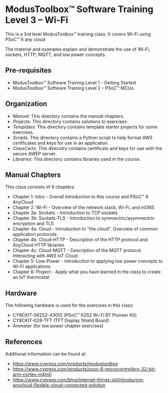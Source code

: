 # ModusToolbox™ Software Training Level 3 – Wi-Fi

This is a 3rd level ModusToolbox™ training class. It covers Wi-Fi using PSoC™ 6 any cloud

The material and examples explain and demonstrate the use of Wi-Fi, sockets, HTTP, MQTT,
and low power concepts.

## Pre-requisites

- ModusToolbox™ Software Training Level 1 - Getting Started
- ModusToolbox™ Software Training Level 2 – PSoC™ MCUs

## Organization

- *Manual*:     This directory contains the manual chapters.
- *Projects*:   This directory contains solutions to exercises.
- *Templates*:  This directory contains template starter projects for some exercises.
- *Scripts:*    This directory contains a Python script to help format AWS certificates and keys for use in an application.
- *ClassCerts:* This direcotry contains certificats and keys for use with the secure AWEP server.
- *Libraries:*	This directory contains libraries used in the course.

## Manual Chapters

This class consists of 9 chapters:
- Chapter 1: Intro - Overall introduction to this course and PSoC™ 6 AnyCloud
- Chapter 2: Wi-Fi - Overview of the network stack, Wi-Fi, and mDNS
- Chapter 3a: Sockets - Introduction to TCP sockets
- Chapter 3b: Sockets-TLS - Introduction to symmectric/asymmectric encryption and TLS
- Chapter 4a: Cloud - Introduction to "the cloud". Overview of common application protocols
- Chapter 4b: Cloud-HTTP - Description of the HTTP protocol and AnyCloud HTTP libraries
- Chapter 4c: Cloud-MQTT - Description of the MQTT protocol. Interacting with AWS IoT Cloud
- Chapter 5: Low-Power - Introduction to applying low power concepts to Wi-Fi applications
- Chapter 6: Project - Apply what you have learned in the class to create an IoT thermostat

## Hardware

The following hardware is used for the exercises in this class:

- CY8CKIT-062S2-43012 (PSoC™ 62S2 Wi-Fi BT Pioneer Kit)
- CY8CKIT-028-TFT (TFT Display Shield Board)
- Ammeter (for low power chapter exercises)

## References

Additional information can be found at:
- https://www.cypress.com/products/modustoolbox
- https://www.cypress.com/products/psoc-6-microcontrollers-32-bit-arm-cortex-m4m0
- https://www.cypress.com/blog/internet-things-iot/introducing-anycloud-flexible-cloud-connected-solution